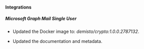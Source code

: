 
#### Integrations

##### Microsoft Graph Mail Single User
- Updated the Docker image to: *demisto/crypto:1.0.0.2787132*.


- Updated the documentation and metadata. 

